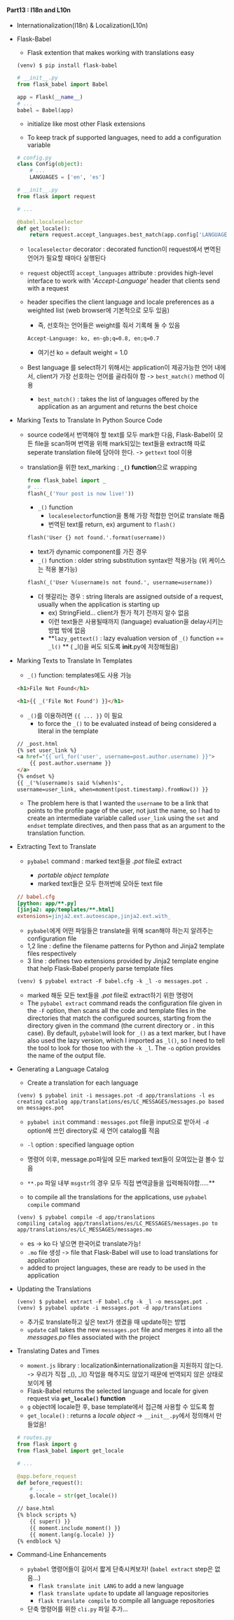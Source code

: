 #### Part13 : I18n and L10n

* Internationalization(I18n) & Localization(L10n)

* Flask-Babel

  * Flask extention that makes working with translations easy

  ```
  (venv) $ pip install flask-babel
  ```

  ```python
  # __init__.py
  from flask_babel import Babel
  
  app = Flask(__name__)
  # ...
  babel = Babel(app)
  ```

  * initialize like most other Flask extensions

  

  * To keep track pf supported languages, need to add a configuration variable

  ```python
  # config.py
  class Config(object):
      # ...
      LANGUAGES = ['en', 'es']
  ```

  ```python
  # __init__.py
  from flask import request
  
  # ...
  
  @babel.localeselector
  def get_locale():
      return request.accept_languages.best_match(app.config['LANGUAGES'])
  ```

  * `localeselector` decorator : decorated function이 request에서 변역된 언어가 필요할 때마다 실행된다

  * `request` object의 `accept_languages` attribute : provides high-level interface to work with '*Accept-Language*' header that clients send with a request

  * header specifies the client language and locale preferences as a weighted list (web browser에 기본적으로 모두 있음)

    * 즉, 선호하는 언어들은 weight를 줘서 기록해 둘 수 있음

    ```
    Accept-Language: ko, en-gb;q=0.8, en;q=0.7
    ```

    * 여기선 ko = default weight = 1.0

  * Best language 를 select하기 위해서는 application이 제공가능한 언어 내에서, client가 가장 선호하는 언어를 골라줘야 함 -> `best_match()` method 이용

    * `best_match()` : takes the list of languages offered by the application as an argument and returns the best choice



* Marking Texts to Translate In Python Source Code

  * source code에서 번역해야 할 text를 모두 mark한 다음, Flask-Babel이 모든 file을 scan하며 번역을 위해 mark되있는 text들을 extract해 따로 seperate translation file에 담아야 한다. -> `gettext` tool 이용

  * translation을 위한 text_marking : **`_()` function**으로 wrapping

    ```python
    from flask_babel import _
    # ...
    flash(_('Your post is now live!'))
    ```

    * `_()` function
      * `localeselector`function을 통해 가장 적합한 언어로 translate 해줌
      * 번역된 text를 return, ex) argument to `flash()`

    

    ```
    flash('User {} not found.'.format(username))
    ```

    * text가 dynamic component를 가진 경우
    * `_()` function : older string substitution syntax만 적용가능 (위 케이스는 적용 불가능)

    ```
    flash(_('User %(username)s not found.', username=username))
    ```

    

    * 더 헷갈리는 경우 : string literals are assigned outside of a request, usually when the application is starting up
      * ex) StringField… client가 뭔가 적기 전까지 알수 없음
      * 이런 text들은 사용될때까지 (language) evaluation을 delay시키는 방법 밖에 없음
      * **`lazy_gettext()` : lazy evaluation version of `_()` function == `_l()` ** ( _l()을 써도 되도록 __init__.py에 저장해뒀음)



* Marking Texts to Translate In Templates

  * `_()` function: templates에도 사용 가능

  ```html
  <h1>File Not Found</h1>
  ```

  ```html
  <h1>{{ _('File Not Found') }}</h1>
  ```

  * `_()`를 이용하려면 `{{ ... }}` 이 필요
    * to force the `_()` to be evaluated instead of being considered a literal in the template

  ```html
  // _post.html
  {% set user_link %}
  <a href="{{ url_for('user', username=post.author.username) }}">
      {{ post.author.username }}
  </a>
  {% endset %}
  {{ _('%(username)s said %(when)s',
  username=user_link, when=moment(post.timestamp).fromNow()) }}
  ```

  * The problem here is that I wanted the `username` to be a link that points to the profile page of the user, not just the name, so I had to create an intermediate variable called `user_link` using the `set` and `endset` template directives, and then pass that as an argument to the translation function.



* Extracting Text to Translate

  * `pybabel` command : marked text들을 *.pot* file로 extract

    * *portable object template*
    * marked text들은 모두 한꺼번에 모아둔 text file

    

  ```cfg
  // babel.cfg
  [python: app/**.py]
  [jinja2: app/templates/**.html]
  extensions=jinja2.ext.autoescape,jinja2.ext.with_
  ```

  * `pybabel`에게 어떤 파일들은 translate을 위해 scan해야 하는지 알려주는 configuration file
  * 1,2 line : define the filename patterns for Python and Jinja2 template files respectively
  * 3 line : defines two extensions provided by Jinja2 template engine that help Flask-Babel properly parse template files

  

  ```
  (venv) $ pybabel extract -F babel.cfg -k _l -o messages.pot .
  ```

  * marked 해둔 모든 text들을 *.pot* file로 extract하기 위한 명령어
  * The `pybabel extract` command reads the configuration file given in the `-F` option, then scans all the code and template files in the directories that match the configured sources, starting from the directory given in the command (the current directory or `.` in this case). By default, `pybabel`will look for `_()` as a text marker, but I have also used the lazy version, which I imported as `_l()`, so I need to tell the tool to look for those too with the `-k _l`. The `-o` option provides the name of the output file.



* Generating a Language Catalog

  * Create a translation for each language

  ```
  (venv) $ pybabel init -i messages.pot -d app/translations -l es
  creating catalog app/translations/es/LC_MESSAGES/messages.po based on messages.pot
  ```

  * `pybabel init` command : `messages.pot` file을 input으로 받아서 `-d` option에 쓰인 directory로 새 언어 catalog를 적음
  * `-l` option : specified language option
  * 명령어 이후, message.po파일에 모든 marked text들이 모여있는걸 볼수 있음
  * `**.po` 파일 내부 `msgstr`의 경우 모두 직접 변역글들을 입력해줘야함.....**

  

  * to compile all the translations for the applications, use `pybabel compile` command

  ```
  (venv) $ pybabel compile -d app/translations
  compiling catalog app/translations/es/LC_MESSAGES/messages.po to
  app/translations/es/LC_MESSAGES/messages.mo
  ```

  * es -> ko 다 넣으면 한국어로 translate가능!
  * `.mo` file 생성 -> file that Flask-Babel will use to load translations for application
  * added to project languages, these are ready to be used in the application

* Updating the Translations

  ```
  (venv) $ pybabel extract -F babel.cfg -k _l -o messages.pot .
  (venv) $ pybabel update -i messages.pot -d app/translations
  ```

  * 추가로 translate하고 싶은 text가 생겼을 때 update하는 방법
  *  `update` call takes the new `messages.pot` file and merges it into all the *messages.po* files associated with the project

* Translating Dates and Times

  * `moment.js` library : localization&internationalization을 지원하지 않는다. -> 우리가 직접 _(), _l() 작업을 해주지도 않았기 때문에 번역되지 않은 상태로 보이게 됌
  * Flask-Babel returns the selected language and locale for given request via **`get_locale()` function**
  * `g` object에 locale한 후, base template에서 접근해 사용할 수 있도록 함
  * `get_locale()` : returns a *locale object* -> `__init__.py`에서 정의해서 만들었음!

  ```python
  # routes.py
  from flask import g
  from flask_babel import get_locale
  
  # ...
  
  @app.before_request
  def before_request():
      # ...
      g.locale = str(get_locale())
  ```

  ```html
  // base.html
  {% block scripts %}
      {{ super() }}
      {{ moment.include_moment() }}
      {{ moment.lang(g.locale) }}
  {% endblock %}
  ```



* Command-Line Enhancements
  * `pybabel` 명령어들이 길어서 짧게 단축시켜보자! (`babel extract` step은 없음...)
    * `flask translate init LANG` to add a new language
    * `flask translate update` to update all language repositories
    * `flask translate compile` to compile all language repositories
  * 단축 명령어를 위한 `cli.py` 파일 추가...